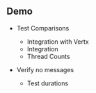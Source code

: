 ## Demo

- Test Comparisons
    - Integration with Vertx
    - Integration
    - Thread Counts

- Verify no messages
    - Test durations



